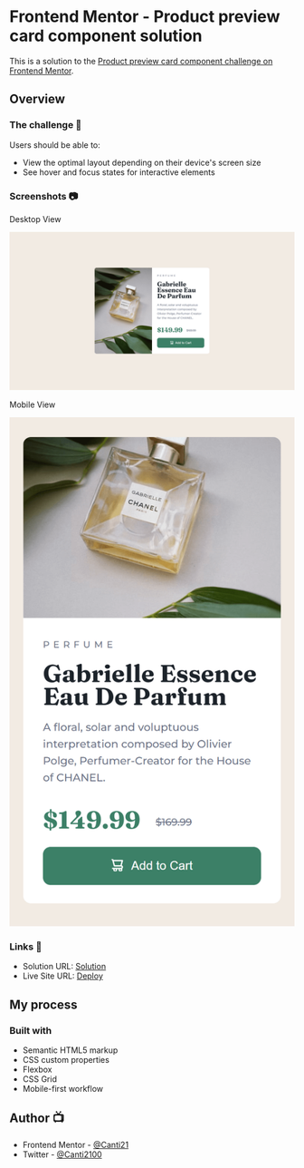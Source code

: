# Frontend Mentor - Product preview card component solution

This is a solution to the [Product preview card component challenge on Frontend Mentor](https://www.frontendmentor.io/challenges/product-preview-card-component-GO7UmttRfa).

## Overview

### The challenge 🎯

Users should be able to:

- View the optimal layout depending on their device's screen size
- See hover and focus states for interactive elements

### Screenshots 📷

Desktop View

![](./screenshots/product-preview-desktop.png)

Mobile View

![](./screenshots/product-preview-mobile.png)

### Links 🔗

- Solution URL: [Solution]()
- Live Site URL: [Deploy]()

## My process

### Built with

- Semantic HTML5 markup
- CSS custom properties
- Flexbox
- CSS Grid
- Mobile-first workflow

## Author 📺

- Frontend Mentor - [@Canti21](https://www.frontendmentor.io/profile/Canti21)
- Twitter - [@Canti2100](https://www.twitter.com/Canti2100)